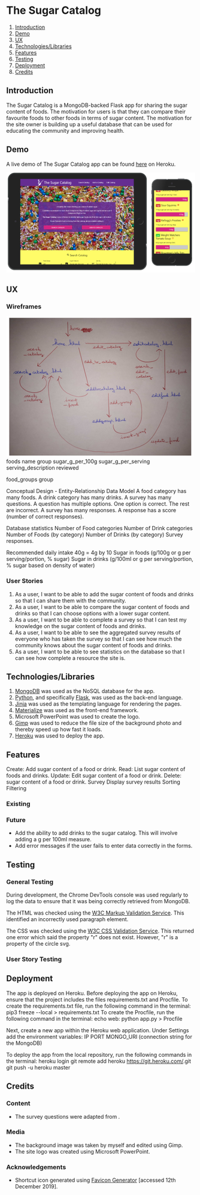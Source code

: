 <h1 id="title">The Sugar Catalog</h1>

1. [Introduction](#introduction)
2. [Demo](#demo)
3. [UX](#ux)
4. [Technologies/Libraries](#technologies)
5. [Features](#features)
6. [Testing](#testing)
7. [Deployment](#deployment)
8. [Credits](#credits)

<h2 id="introduction">Introduction</h2>

The Sugar Catalog is a MongoDB-backed Flask app for sharing the sugar content of foods. The motivation for users is that they can compare their favourite foods to other foods in terms of sugar content. The motivation for the site owner is building up a useful database that can be used for educating the community and improving health.

<h2 id="demo">Demo</h2>

A live demo of The Sugar Catalog app can be found [here]() on Heroku.

<img src="static/img/siteonipadandiphone.png" alt="Image of app" width="700px">

<h2 id="ux">UX</h2>

### Wireframes

<img src="static/img/navigation_flow.jpg" alt="Image of app" width="500px">
foods
name
group
sugar_g_per_100g
sugar_g_per_serving
serving_description
reviewed

food_groups
group

Conceptual Design - Entity-Relationship Data Model
A food category has many foods.
A drink category has many drinks.
A survey has many questions.
A question has multiple options. One option is correct. The rest are incorrect.
A survey has many responses.
A response has a score (number of correct responses).

Database statistics
Number of Food categories
Number of Drink categories
Number of Foods (by category)
Number of Drinks (by category)
Survey responses.

Recommended daily intake
40g = 4g by 10
Sugar in foods (g/100g or g per serving/portion, % sugar)
Sugar in drinks (g/100ml or g per serving/portion, % sugar based on density of water)

### User Stories
1. As a user, I want to be able to add the sugar content of foods and drinks so that I can share them with the community.
2. As a user, I want to be able to compare the sugar content of foods and drinks so that I can choose options with a lower sugar content.
3. As a user, I want to be able to complete a survey so that I can test my knowledge on the sugar content of foods and drinks.
4. As a user, I want to be able to see the aggregated survey results of everyone who has taken the survey so that I can see how much the community knows about the sugar content of foods and drinks.
5. As a user, I want to be able to see statistics on the database so that I can see how complete a resource the site is.

<h2 id="technologies">Technologies/Libraries</h2>

1. [MongoDB](https://www.mongodb.com/) was used as the NoSQL database for the app.
2. [Python](https://www.python.org/), and specifically [Flask](https://flask.palletsprojects.com/en/1.1.x/), was used as the back-end language.
3. [Jinja](https://jinja.palletsprojects.com/en/2.10.x/) was used as the templating language for rendering the pages.
4. [Materialize](https://materializecss.com/) was used as the front-end framework.
5. Microsoft PowerPoint was used to create the logo.
6. [Gimp](https://www.gimp.org/) was used to reduce the file size of the background photo and thereby speed up how fast it loads.
7. [Heroku](https://www.heroku.com/) was used to deploy the app.

<h2 id="features">Features</h2>

Create: Add sugar content of a food or drink.
Read: List sugar content of foods and drinks.
Update: Edit sugar content of a food or drink.
Delete: sugar content of a food or drink.
Survey
Display survey results
Sorting
Filtering

### Existing
### Future
- Add the ability to add drinks to the sugar catalog. This will involve adding a g per 100ml measure.
- Add error messages if the user fails to enter data correctly in the forms.

<h2 id="testing">Testing</h2>

### General Testing

During development, the Chrome DevTools console was used regularly to log the data to ensure that it was being correctly retrieved from MongoDB.

The HTML was checked using the [W3C Markup Validation Service](https://validator.w3.org/). This identified an incorrectly used paragraph element.

The CSS was checked using the [W3C CSS Validation Service](https://jigsaw.w3.org/css-validator/). This returned one error which said the property "r" does not exist. However, "r" is a property of the circle svg.

### User Story Testing

<h2 id="deployment">Deployment</h2>

The app is deployed on Heroku. Before deploying the app on Heroku, ensure that the project includes the files requirements.txt and Procfile. To create the requirements.txt file, run the following command in the terminal:
pip3 freeze --local > requirements.txt
To create the Procfile, run the following command in the terminal:
echo web: python app.py > Procfile

Next, create a new app within the Heroku web application. Under Settings add the environment variables:
IP
PORT
MONGO_URI (connection string for the MongoDB)

To deploy the app from the local repository, run the following commands in the terminal:
heroku login
git remote add heroku https://git.heroku.com/<insert app name>.git
git push -u heroku master

<h2 id="credits">Credits</h2>

### Content
- The survey questions were adapted from []().

### Media
- The background image was taken by myself and edited using Gimp.
- The site logo was created using Microsoft PowerPoint.

### Acknowledgements
* Shortcut icon generated using [Favicon Generator](https://realfavicongenerator.net/) [accessed 12th December 2019].
